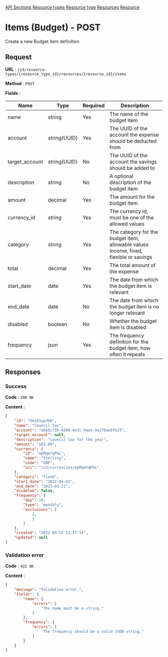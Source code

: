 [API Sections](../Sections.md)
[Resource types](../resource-types/GET.md)
[Resource type](../resource-type/GET.md)
[Resources](../resources/GET.md)
[Resource](../resource/GET.md)

# Items (Budget) - POST

Create a new Budget item definition.

## Request

**URL** : `/v3/resource-types/{resource_type_id}/resources/{resource_id}/items`

**Method** : `POST`

**Fields** :

Name | Type | Required | Description
---|---|---|---
name | string | Yes | The name of the budget item
account | string(UUID) | Yes | The UUID of the account the expense should be deducted from
target_account | string(UUID) | No | The UUID of the account the savings should be added to
description | string | No | A optional description of the budget item
amount | decimal | Yes | The amount for the budget item
currency_id | string | Yes | The currency id, must be one of the allowed values
category | string | Yes | The category for the budget item, allowable values income, fixed, flexible or savings
total | decimal | Yes | The total amount of the expense
start_date | date | Yes | The date from which the budget item is relevant
end_date | date | No | The date from which the budget item is no longer relevant
disabled | boolean | No | Whether the budget item is disabled
frequency | json | Yes | The frequency definition for the budget item, how often it repeats

## Responses

### Success

**Code** : `200 OK`

**Content** : 
```json
{
    "id": "OkzK5yp36b",
    "name": "Council Tax",
    "account": "ebb5c735-0308-4e3c-9aea-8a270aebfe15",
    "target_account": null,
    "description": "Council tax for the year",
    "amount": "163.00",
    "currency": {
        "id": "epMqeYqPkL",
        "name": "Sterling",
        "code": "GBP",
        "uri": "/v3/currencies/epMqeYqPkL"
    },
    "category": "fixed",
    "start_date": "2022-04-01",
    "end_date": "2023-03-21",
    "disabled": false,
    "frequency": {
        "day": 10,
        "type": "monthly",
        "exclusions": [
            2,
            3
        ]
    },
    "created": "2022-09-22 21:17:14",
    "updated": null
}
```

### Validation error

**Code** : `422 OK`

**Content** : 
```json
{
    "message": "Validation error.",
    "fields": {
        "name": {
            "errors": [
                "The name must be a string."
            ]
        },
        "frequency": {
            "errors": [
                "The frequency should be a valid JSON string."
            ]
        }
    }
}
```